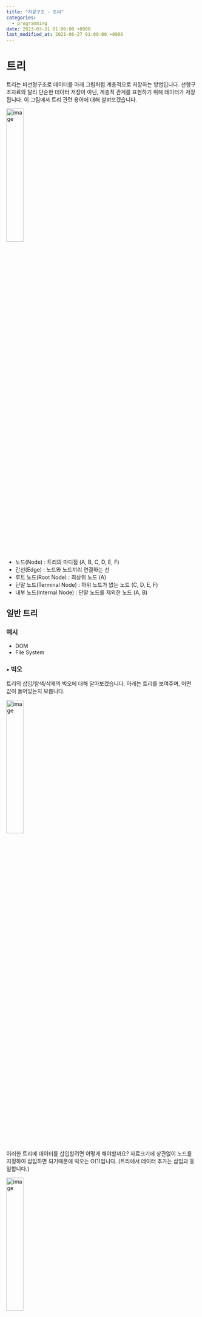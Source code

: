 ```yaml
---
title: "자료구조 - 트리"
categories:
  - programming
date: 2023-03-31 01:00:00 +0900
last_modified_at: 2021-06-27 01:00:00 +0900
---
```


# 트리
트리는 비선형구조로 데이터를 아래 그림처럼 계층적으로 저장하는 방법입니다. 선형구조자료와 달리 단순한 데이터 저장이 아닌, 계층적 관계를 표현하기 위해 데이터가 저장됩니다. 이 그림에서 트리 관련 용어에 대해 살펴보겠습니다.

<img src="/assets/images/tree1.png" alt="image" width="30%">

- 노드(Node) : 트리의 마디점 (A, B, C, D, E, F)
- 간선(Edge) : 노드와 노드끼리 연결하는 선
- 루트 노드(Root Node) : 최상위 노드 (A)
- 단말 노드(Terminal Node) : 하위 노드가 없는 노드 (C, D, E, F)
- 내부 노드(Internal Node) : 단말 노드를 제외한 노드 (A, B)

## 일반 트리

### 예시

- DOM
- File System

### • 빅오
트리의  삽입/탐색/삭제의 빅오에 대해 알아보겠습니다. 아래는 트리를 보여주며, 어떤 값이 들어있는지 모릅니다.

<img src="/assets/images/tree2.png" alt="image" width="30%">

이러한 트리에 데이터를 삽입할려면 어떻게 해야할까요? 자료크기에 상관없이 노드를 지정하여 삽입하면 되기때문에 빅오는 O(1)입니다. (트리에서 데이터 추가는 삽입과 동일합니다.)

<img src="/assets/images/tree3.png" alt="image" width="30%">


데이터를 찾을 때, 루트노드부터 탐색해야 되기 때문에 빅오는 O(n)이 됩니다.

<img src="/assets/images/tree4.png" alt="image" width="25%">

데이터 삭제를 위해, 데이터가 담긴 노드를 찾은 후 삭제해야 되기 떄문에 빅오는 O(n)이 됩니다.

<img src="/assets/images/tree5.png" alt="image" width="30%">

### • 일반 트리 코드
\- 트리는 value, children 속성과 add, remove, contain 메소드를 가집니다.
\- children 또한 트리입니다.

```js
//JavaScript
function Tree (value) {
  const tree = {};
  tree.value = value;
  tree.children = [];

  tree.addChild = function (value) {
    tree.children.push(Tree(value));
  }

  tree.contain = function (target) {
    if (target === this.value) {
      return true;
    }

    for (let i = 0; i < this.children.length; i++) {
      if (this.children[i].contain(target)) {
        return true;
      }
    }

    return false;
  }

  tree.bfs = function () {
    const search = [];
    const queue = [];
    queue.push(tree);

    while(queue.length) {
      const currentNode = queue.shift();

      queue.push(.currentNode.children);
      search.push(currentNode.value);
    }

    return search;
  }

  tree.dfs = function () {
    const search = [];
    const stack = [];
    stack.push(tree);

    while(stack.length) {
      const currentNode = stack.shift();

      stack.unshift(.currentNode.children);
      search.push(currentNode.value);
    }

    return search;
  }

  return tree;
}
```

## 이진 트리 (Binary Tree)
두개 이하의 자식노드를 가지고 있는 트리를 이진트리로 정의합니다. 아래 그림은 이진트리를 보여줍니다. 특별히 모든 레벨(계층 깊이)이 노드로 가득 차있는 트리를 포화 이진 트리(Full Binary Tree)라 부르며, 모든 노드가 두개의 자식 노드를 가지고 있는 트리를 완전 이진 트리(Complete Binary Tree)라 부릅니다.

<img src="/assets/images/tree6.png" alt="image" width="30%">
<img src="/assets/images/tree7.png" alt="image" width="30%">

### • 이진 트리 순회
\- 전위 순회 : 루트 노드를 먼저 순회합니다. (루트 노드 → 왼쪽 노드 → 오른쪽 노드)
\- 중위 순회 : 루트 노드를 중간에 순회합니다. (왼쪽 노드 → 루투 노드 → 오른쪽 노드)
\- 후위 순회 : 루트 노드를 마지막에 순회합니다. (왼쪽 노드 → 오른쪽 노드 → 루트 노드)

### • 빅오
이진트리의 삽입/탐색/삭제의 빅오는 일반트리와 동일합니다.

### • 이진 트리 코드
- 트리는 value, left, right 속성과 addChild, contain, remove 메소드를 가집니다.
- left / value 또한 이진트리입니다.

```js
//JavaScript
function BinaryTree (value) {
  const binaryTree = {};

  binaryTree.value = value;
  binaryTree.left = null;
  binaryTree.right = null;
  
  binaryTree.addChild = function () {};
  binaryTree.contain = function () {};
  binaryTree.remove = function () {};
  
  return binaryTree;
}
```

## 이진 탐색 트리 (Binary Search Tree)
탐색을 위해, 특정 조건을 가지고 이진 트리를 만든 것을 이진 탐색 트리라 합니다. 이진 탐색 트리는 아래와 같은 특징이 있습니다.  
\- 노드 값은 유일합니다.  
\- 왼쪽 노드는 부모노드보다 작습니다.  
\- 오른쪽 노드는 부모노드보다 큽니다.

### • 예시
\- Searching in an ordered data

### • 빅오
이진 탐색 트리의 삽입/탐색/삭제의 빅오는 균형트리에서 log(n), 불균형트리에서 n입니다.

## AVL 트리
[AVL 트리]((https://ko.wikipedia.org/wiki/AVL_%ED%8A%B8%EB%A6%AC))는 스스로 균형을 잡는 이진탐색트리입니다. 발명자인 아델손 벨스키(Georgy **A**delson-**V**elsky)와 에브게니 란디스(Evgenil **L**andis)의 이름을 따왔으며, 이진탐색트리에서 왼쪽과 오른쪽의 높이차가 1보다 커지면, 노드들을 재구성(회전)하여 양쪽 높이의 균형을 잡습니다. 이를 통해 이진탐색트리를 균형트리로 만들 수 있습니다.

### 빅오

AVL트리는 균형트리이기 때문에, 삽입/탐색/삭제의 빅오는 log(n)입니다.

## • Red Black Tree

[Red/Black Tree](https://www.cs.usfca.edu/~galles/visualization/RedBlack.html)

## 참고 자료
- [AVL Tree #1](https://m.blog.naver.com/PostView.nhn?blogId=dhdh6190&logNo=221062784111&proxyReferer=https:%2F%2Fwww.google.com%2F)

- [AVL Tree #2](https://www.cs.usfca.edu/~galles/visualization/AVLtree.html)

- [nlogn](https://hackernoon.com/what-does-the-time-complexity-o-log-n-actually-mean-45f94bb5bfbf)
